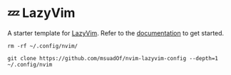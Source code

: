 # 💤 LazyVim

A starter template for [LazyVim](https://github.com/LazyVim/LazyVim).
Refer to the [documentation](https://lazyvim.github.io/installation) to get started.

```shell
rm -rf ~/.config/nvim/
```

```shell
git clone https://github.com/msuadOf/nvim-lazyvim-config --depth=1 ~/.config/nvim
```
